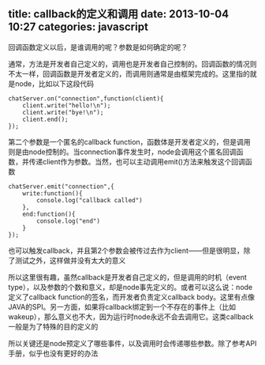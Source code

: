 title: callback的定义和调用
date: 2013-10-04 10:27
categories: javascript   
---
回调函数定义以后，是谁调用的呢？参数是如何确定的呢？
<!--more-->

通常，方法是开发者自己定义的，调用也是开发者自己控制的。回调函数的情况则不太一样，回调函数是开发者定义的，而调用则通常是由框架完成的。这里指的就是node，比如以下这段代码

```
chatServer.on("connection",function(client){
    client.write("hello!\n");
    client.write("bye!\n");
    client.end();
});
```

第二个参数是一个匿名的callback function，函数体是开发者定义的，但是调用则是由node控制的。当connection事件发生时，node会调用这个匿名回调函数，并传递client作为参数。当然，也可以主动调用emit()方法来触发这个回调函数

```
chatServer.emit("connection",{
    write:function(){
        console.log("callback called")
    },
    end:function(){
        console.log("end")
    }
});
```

也可以触发callback，并且第2个参数会被传过去作为client——但是很明显，除了测试之外，这样做并没有太大的意义

所以这里很有趣，虽然callback是开发者自己定义的，但是调用的时机（event type），以及参数的个数和意义，却是node事先定义的。或者可以这么说：node定义了callback function的签名，而开发者负责定义callback body。这里有点像JAVA的SPI。另一方面，如果将callback绑定到一个不存在的事件上（比如wakeup），那么意义也不大，因为运行时node永远不会去调用它。这类callback一般是为了特殊的目的定义的

所以关键还是node预定义了哪些事件，以及调用时会传递哪些参数。除了参考API手册，似乎也没有更好的办法